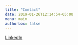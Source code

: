 ```yaml
---
title: "Contact"
date: 2019-01-26T12:14:54-05:00
menu: main
authorbox: false
---
```


[LinkedIn](https://www.linkedin.com/in/mpoteat-o/)
